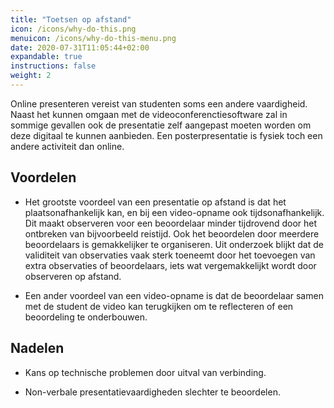 ```yaml
---
title: "Toetsen op afstand"
icon: /icons/why-do-this.png
menuicon: /icons/why-do-this-menu.png
date: 2020-07-31T11:05:44+02:00
expandable: true
instructions: false
weight: 2
---
```


Online presenteren vereist van studenten soms een andere vaardigheid. Naast het kunnen omgaan met de videoconferenctiesoftware zal in sommige gevallen ook de presentatie zelf aangepast moeten worden om deze digitaal te kunnen aanbieden. Een posterpresentatie is fysiek toch een andere activiteit dan online.

## Voordelen

*	Het grootste voordeel van een presentatie op afstand is dat het plaatsonafhankelijk kan, en bij een video-opname ook tijdsonafhankelijk. Dit maakt observeren voor een beoordelaar minder tijdrovend door het ontbreken van bijvoorbeeld reistijd. Ook het beoordelen door meerdere beoordelaars is gemakkelijker te organiseren. Uit onderzoek blijkt dat de validiteit van observaties vaak sterk toeneemt door het toevoegen van extra observaties of beoordelaars, iets wat vergemakkelijkt wordt door observeren op afstand.

*	 Een ander voordeel van een video-opname is dat de beoordelaar samen met de student de video kan terugkijken om te reflecteren of een beoordeling te onderbouwen.

## Nadelen

*	Kans op technische problemen door uitval van verbinding.

*	Non-verbale presentatievaardigheden slechter te beoordelen.